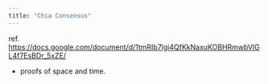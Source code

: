 ```yaml
---
title: "Chia Consensus"
---
```


ref. https://docs.google.com/document/d/1tmRIb7lgi4QfKkNaxuKOBHRmwbVlGL4f7EsBDr_5xZE/

- proofs of space and time.
